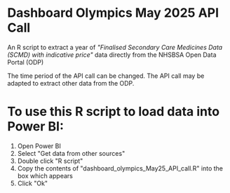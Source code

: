 # Dashboard Olympics May 2025 API Call

An R script to extract a year of _"Finalised Secondary Care Medicines Data (SCMD) with indicative price"_ data directly from the NHSBSA Open Data Portal (ODP)

The time period of the API call can be changed. The API call may be adapted to extract other data from the ODP. 


# To use this R script to load data into Power BI:

1. Open Power BI
2. Select "Get data from other sources"
3. Double click "R script"
4. Copy the contents of "dashboard_olympics_May25_API_call.R" into the box which appears
5. Click "Ok"


